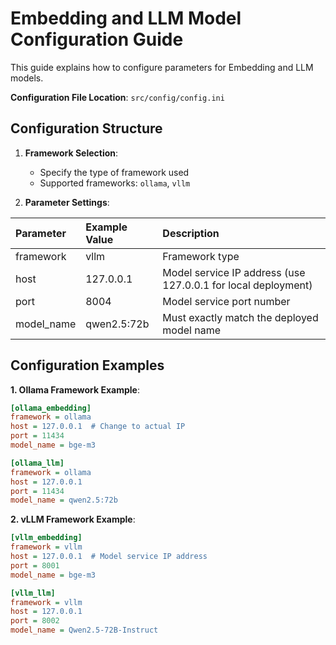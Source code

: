 # Embedding and LLM Model Configuration Guide

This guide explains how to configure parameters for Embedding and LLM models.

**Configuration File Location**: `src/config/config.ini`

## Configuration Structure

1. **Framework Selection**:

   * Specify the type of framework used
   * Supported frameworks: `ollama`, `vllm`

2. **Parameter Settings**:

| Parameter | Example Value | Description |
| :--- | :--- | :--- |
| framework | vllm | Framework type |
| host | 127.0.0.1 | Model service IP address (use 127.0.0.1 for local deployment) |
| port | 8004 | Model service port number |
| model_name | qwen2.5:72b | Must exactly match the deployed model name |

## Configuration Examples

**1. Ollama Framework Example**:

```ini
[ollama_embedding]
framework = ollama
host = 127.0.0.1  # Change to actual IP
port = 11434
model_name = bge-m3

[ollama_llm]
framework = ollama
host = 127.0.0.1
port = 11434 
model_name = qwen2.5:72b
```

**2. vLLM Framework Example**:

```ini
[vllm_embedding]
framework = vllm
host = 127.0.0.1  # Model service IP address
port = 8001
model_name = bge-m3

[vllm_llm] 
framework = vllm
host = 127.0.0.1
port = 8002
model_name = Qwen2.5-72B-Instruct
```
